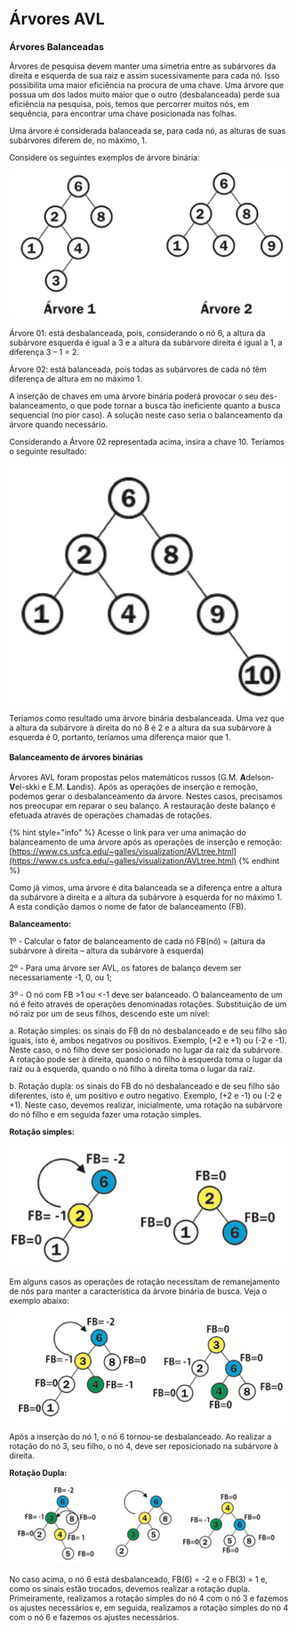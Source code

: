 # Árvores AVL

### Árvores Balanceadas

Árvores de pesquisa devem manter uma simetria entre as subárvores da direita e esquerda de sua raiz e assim sucessivamente para cada nó. Isso possibilita uma maior eficiência na procura de uma chave. Uma árvore que possua um dos lados muito maior que o outro \(desbalanceada\) perde sua eficiência na pesquisa, pois, temos que percorrer muitos nós, em sequência, para encontrar uma chave posicionada nas folhas.

Uma árvore é considerada balanceada se, para cada nó, as alturas de suas subárvores diferem de, no máximo, 1.

Considere os seguintes exemplos de árvore binária:

![](../../.gitbook/assets/image%20%2854%29.png)

Árvore 01: está desbalanceada, pois, considerando o nó 6, a altura da subárvore esquerda é igual a 3 e a altura da subárvore direita é igual a 1, a diferença 3 – 1 = 2.

Árvore 02: está balanceada, pois todas as subárvores de cada nó têm diferença de altura em no máximo 1.

A inserção de chaves em uma árvore binária poderá provocar o seu des- balanceamento, o que pode tornar a busca tão ineficiente quanto a busca sequencial \(no pior caso\). A solução neste caso seria o balanceamento da árvore quando necessário.

Considerando a Árvore 02 representada acima, insira a chave 10. Teríamos o seguinte resultado:

![](../../.gitbook/assets/image%20%2857%29.png)

Teríamos como resultado uma árvore binária desbalanceada. Uma vez que a altura da subárvore à direita do nó 8 é 2 e a altura da sua subárvore à esquerda é 0, portanto, teríamos uma diferença maior que 1.

#### Balanceamento de árvores binárias

Árvores AVL foram propostas pelos matemáticos russos \(G.M. **A**delson-**V**el-skki e E.M. **L**andis\). Após as operações de inserção e remoção, podemos gerar o desbalanceamento da árvore. Nestes casos, precisamos nos preocupar em reparar o seu balanço. A restauração deste balanço é efetuada através de operações chamadas de rotações.

{% hint style="info" %}
Acesse o link para ver uma animação do balanceamento de uma árvore após as operações de inserção e remoção: [https://www.cs.usfca.edu/~galles/visualization/AVLtree.html](https://www.cs.usfca.edu/~galles/visualization/AVLtree.html)
{% endhint %}

Como já vimos, uma árvore é dita balanceada se a diferença entre a altura da subárvore à direita e a altura da subárvore à esquerda for no máximo 1. A esta condição damos o nome de fator de balanceamento \(FB\).

**Balanceamento:**

1º - Calcular o fator de balanceamento de cada nó FB\(nó\) = \(altura da subárvore à direita – altura da subárvore à esquerda\)

2º - Para uma árvore ser AVL, os fatores de balanço devem ser necessariamente -1, 0, ou 1;

3º - O nó com FB &gt;1 ou &lt;-1 deve ser balanceado. O balanceamento de um nó é feito através de operações denominadas rotações. Substituição de um nó raiz por um de seus filhos, descendo este um nível:

a. Rotação simples: os sinais do FB do nó desbalanceado e de seu filho são iguais, isto é, ambos negativos ou positivos. Exemplo, \(+2 e +1\) ou \(-2 e -1\). Neste caso, o nó filho deve ser posicionado no lugar da raiz da subárvore. A rotação pode ser à direita, quando o nó filho à esquerda toma o lugar da raiz ou à esquerda, quando o nó filho à direita toma o lugar da raiz.

b. Rotação dupla: os sinais do FB do nó desbalanceado e de seu filho são diferentes, isto é, um positivo e outro negativo. Exemplo, \(+2 e -1\) ou \(-2 e +1\). Neste caso, devemos realizar, inicialmente, uma rotação na subárvore do nó filho e em seguida fazer uma rotação simples.

**Rotação simples:**

![](../../.gitbook/assets/image%20%2856%29.png)

Em alguns casos as operações de rotação necessitam de remanejamento de nós para manter a característica da árvore binária de busca. Veja o exemplo abaixo:

![](../../.gitbook/assets/image%20%2860%29.png)

Após a inserção do nó 1, o nó 6 tornou-se desbalanceado. Ao realizar a rotação do nó 3, seu filho, o nó 4, deve ser reposicionado na subárvore à direita.

**Rotação Dupla:**

![](../../.gitbook/assets/image%20%2859%29.png)

No caso acima, o nó 6 está desbalanceado, FB\(6\) = -2 e o FB\(3\) = 1 e, como os sinais estão trocados, devemos realizar a rotação dupla. Primeiramente, realizamos a rotação simples do nó 4 com o nó 3 e fazemos os ajustes necessários e, em seguida, realizamos a rotação simples do nó 4 com o nó 6 e fazemos os ajustes necessários.


